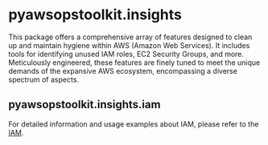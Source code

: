 # pyawsopstoolkit.insights

This package offers a comprehensive array of features designed to clean up and maintain hygiene within AWS (Amazon Web
Services). It includes tools for identifying unused IAM roles, EC2 Security Groups, and more. Meticulously engineered,
these features are finely tuned to meet the unique demands of the expansive AWS ecosystem, encompassing a diverse
spectrum of aspects.

## pyawsopstoolkit.insights.iam

For detailed information and usage examples about IAM, please refer to the [IAM](IAM.md).